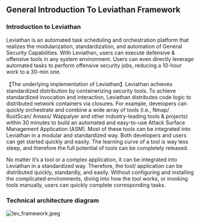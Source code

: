 ## General Introduction To Leviathan Framework

### Introduction to Leviathan

Leviathan is an automated task scheduling and orchestration platform that realizes the modularization, standardization, and automation of General Security Capabilities. With Leviathan, users can execute defensive & offensive tools in any system environment. Users can even directly leverage automated tasks to perform offensive security jobs, reducing a 10-hour work to a 30-min one.

【The underlying implementation of Leviathan】Leviathan achieves standardized distribution by containerizing security tools. To achieve standardized invocation and interaction, Leviathan distributes code logic to distributed network containers via closures. For example, developers can quickly orchestrate and combine a wide array of tools (i.e., Nmap/ RustScan/ Amass/ Wappalyer and other industry-leading tools & projects) within 30 minutes to build an automated and easy-to-use Attack Surface Management Application (ASM). Most of these tools can be integrated into Leviathan in a modular and standardized way. Both developers and users can get started quickly and easily. The learning curve of a tool is way less steep, and therefore the full potential of tools can be completely released.

No matter it’s a tool or a complex application, it can be integrated into Leviathan in a standardized way. Therefore, the tool/ application can be distributed quickly, standardly, and easily. Without configuring and installing the complicated environments, diving into how the tool works, or invoking tools manually, users can quickly complete corresponding tasks.

### Technical architecture diagram

![lev_framework.jpeg](https://levimg.s3.cn-northwest-1.amazonaws.com.cn/x/lev_framework.jpeg)

